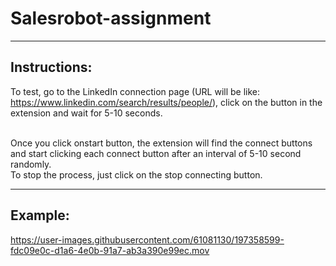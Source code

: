 ﻿# Salesrobot-assignment
 
 <hr>
 
 ## Instructions:
 To test, go to the LinkedIn connection page (URL will be like:  https://www.linkedin.com/search/results/people/), click on the button in the extension and wait for 5-10 seconds.
 
 <br>
 Once you click onstart button, the extension will find the connect buttons and start clicking each connect button after an interval of 5-10 second randomly.
 
 <br>
 To stop the process, just click on the stop connecting button.
 

<hr>

## Example: 

https://user-images.githubusercontent.com/61081130/197358599-fdc09e0c-d1a6-4e0b-91a7-ab3a390e99ec.mov

